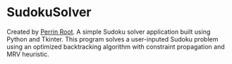 # SudokuSolver
Created by [Perrin Root](https://perrinroot.com). A simple Sudoku solver application built using Python and Tkinter. This program solves a user-inputed Sudoku problem using an optimized backtracking algorithm with constraint propagation and MRV heuristic.
